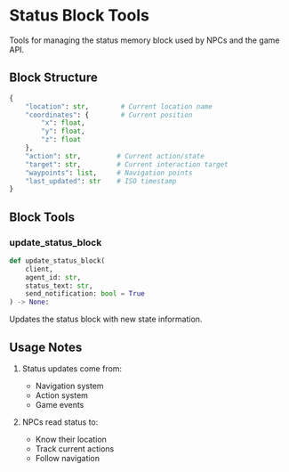 # Status Block Tools

Tools for managing the status memory block used by NPCs and the game API.

## Block Structure

```python
{
    "location": str,        # Current location name
    "coordinates": {        # Current position
        "x": float,
        "y": float,
        "z": float
    },
    "action": str,         # Current action/state
    "target": str,         # Current interaction target
    "waypoints": list,     # Navigation points
    "last_updated": str    # ISO timestamp
}
```

## Block Tools

### update_status_block
```python
def update_status_block(
    client, 
    agent_id: str, 
    status_text: str,
    send_notification: bool = True
) -> None:
```
Updates the status block with new state information.

## Usage Notes

1. Status updates come from:
   - Navigation system
   - Action system
   - Game events

2. NPCs read status to:
   - Know their location
   - Track current actions
   - Follow navigation 
